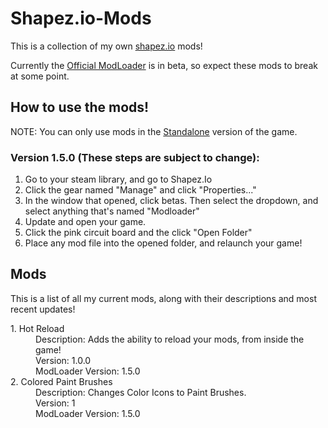 # Shapez.io-Mods
This is a collection of my own [shapez.io](https://shapez.io) mods!

Currently the [Official ModLoader](https://github.com/tobspr/shapez.io/tree/modloader) is in beta, so expect these mods to break at some point.

## How to use the mods!
NOTE: You can only use mods in the [Standalone](https://store.steampowered.com/app/1318690/shapezio/) version of the game.

### Version 1.5.0 (These steps are subject to change):

  1. Go to your steam library, and go to Shapez.Io
  2. Click the gear named "Manage" and click "Properties..."
  3. In the window that opened, click betas. Then select the dropdown, and select anything that's named "Modloader"
  5. Update and open your game.
  6. Click the pink circuit board and the click "Open Folder"
  7. Place any mod file into the opened folder, and relaunch your game!


## Mods

This is a list of all my current mods, along with their descriptions and most recent updates!

<dl>
  <dt>1. Hot Reload</dt>
  <dd>Description: Adds the ability to reload your mods, from inside the game!</dd>
  <dd>Version: 1.0.0</dd>
  <dd>ModLoader Version: 1.5.0</dd>
  
  <dt>2. Colored Paint Brushes</dt>
  <dd>Description: Changes Color Icons to Paint Brushes.</dd>
  <dd>Version: 1</dd>
  <dd>ModLoader Version: 1.5.0</dd>
</dl>
